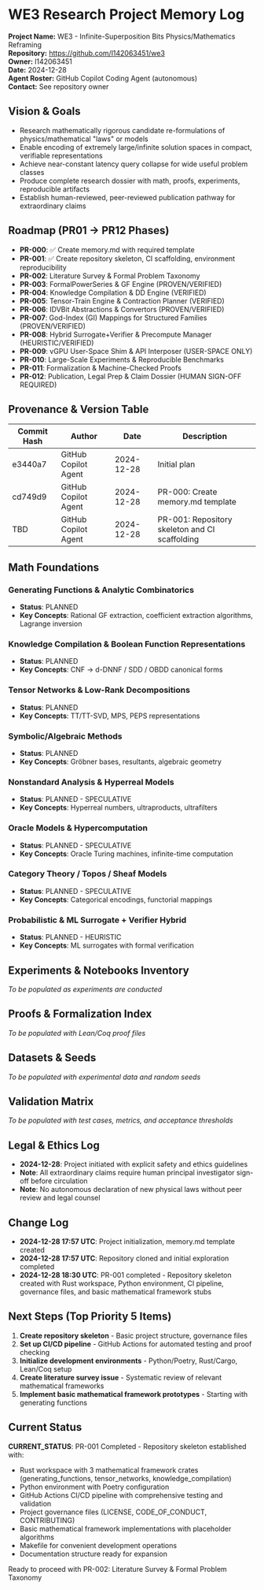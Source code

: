 # WE3 Research Project Memory Log

**Project Name:** WE3 - Infinite-Superposition Bits Physics/Mathematics Reframing  
**Repository:** https://github.com/l142063451/we3  
**Owner:** l142063451  
**Date:** 2024-12-28  
**Agent Roster:** GitHub Copilot Coding Agent (autonomous)  
**Contact:** See repository owner  

## Vision & Goals

- Research mathematically rigorous candidate re-formulations of physics/mathematical "laws" or models
- Enable encoding of extremely large/infinite solution spaces in compact, verifiable representations
- Achieve near-constant latency query collapse for wide useful problem classes
- Produce complete research dossier with math, proofs, experiments, reproducible artifacts
- Establish human-reviewed, peer-reviewed publication pathway for extraordinary claims

## Roadmap (PR01 → PR12 Phases)

- **PR-000**: ✅ Create memory.md with required template
- **PR-001**: ✅ Create repository skeleton, CI scaffolding, environment reproducibility
- **PR-002**: Literature Survey & Formal Problem Taxonomy
- **PR-003**: FormalPowerSeries & GF Engine (PROVEN/VERIFIED)
- **PR-004**: Knowledge Compilation & DD Engine (VERIFIED)
- **PR-005**: Tensor-Train Engine & Contraction Planner (VERIFIED)
- **PR-006**: IDVBit Abstractions & Convertors (PROVEN/VERIFIED)
- **PR-007**: God-Index (GI) Mappings for Structured Families (PROVEN/VERIFIED)
- **PR-008**: Hybrid Surrogate+Verifier & Precompute Manager (HEURISTIC/VERIFIED)
- **PR-009**: vGPU User-Space Shim & API Interposer (USER-SPACE ONLY)
- **PR-010**: Large-Scale Experiments & Reproducible Benchmarks
- **PR-011**: Formalization & Machine-Checked Proofs
- **PR-012**: Publication, Legal Prep & Claim Dossier (HUMAN SIGN-OFF REQUIRED)

## Provenance & Version Table

| Commit Hash | Author | Date | Description |
|-------------|--------|------|-------------|
| e3440a7 | GitHub Copilot Agent | 2024-12-28 | Initial plan |
| cd749d9 | GitHub Copilot Agent | 2024-12-28 | PR-000: Create memory.md template |
| TBD | GitHub Copilot Agent | 2024-12-28 | PR-001: Repository skeleton and CI scaffolding |

## Math Foundations

### Generating Functions & Analytic Combinatorics
- **Status**: PLANNED
- **Key Concepts**: Rational GF extraction, coefficient extraction algorithms, Lagrange inversion

### Knowledge Compilation & Boolean Function Representations
- **Status**: PLANNED
- **Key Concepts**: CNF → d-DNNF / SDD / OBDD canonical forms

### Tensor Networks & Low-Rank Decompositions
- **Status**: PLANNED
- **Key Concepts**: TT/TT-SVD, MPS, PEPS representations

### Symbolic/Algebraic Methods
- **Status**: PLANNED
- **Key Concepts**: Gröbner bases, resultants, algebraic geometry

### Nonstandard Analysis & Hyperreal Models
- **Status**: PLANNED - SPECULATIVE
- **Key Concepts**: Hyperreal numbers, ultraproducts, ultrafilters

### Oracle Models & Hypercomputation
- **Status**: PLANNED - SPECULATIVE
- **Key Concepts**: Oracle Turing machines, infinite-time computation

### Category Theory / Topos / Sheaf Models
- **Status**: PLANNED - SPECULATIVE
- **Key Concepts**: Categorical encodings, functorial mappings

### Probabilistic & ML Surrogate + Verifier Hybrid
- **Status**: PLANNED - HEURISTIC
- **Key Concepts**: ML surrogates with formal verification

## Experiments & Notebooks Inventory

*To be populated as experiments are conducted*

## Proofs & Formalization Index

*To be populated with Lean/Coq proof files*

## Datasets & Seeds

*To be populated with experimental data and random seeds*

## Validation Matrix

*To be populated with test cases, metrics, and acceptance thresholds*

## Legal & Ethics Log

- **2024-12-28**: Project initiated with explicit safety and ethics guidelines
- **Note**: All extraordinary claims require human principal investigator sign-off before circulation
- **Note**: No autonomous declaration of new physical laws without peer review and legal counsel

## Change Log

- **2024-12-28 17:57 UTC**: Project initialization, memory.md template created
- **2024-12-28 17:57 UTC**: Repository cloned and initial exploration completed
- **2024-12-28 18:30 UTC**: PR-001 completed - Repository skeleton created with Rust workspace, Python environment, CI pipeline, governance files, and basic mathematical framework stubs

## Next Steps (Top Priority 5 Items)

1. **Create repository skeleton** - Basic project structure, governance files
2. **Set up CI/CD pipeline** - GitHub Actions for automated testing and proof checking
3. **Initialize development environments** - Python/Poetry, Rust/Cargo, Lean/Coq setup
4. **Create literature survey issue** - Systematic review of relevant mathematical frameworks
5. **Implement basic mathematical framework prototypes** - Starting with generating functions

## Current Status

**CURRENT_STATUS**: PR-001 Completed - Repository skeleton established with:
- Rust workspace with 3 mathematical framework crates (generating_functions, tensor_networks, knowledge_compilation)
- Python environment with Poetry configuration
- GitHub Actions CI/CD pipeline with comprehensive testing and validation
- Project governance files (LICENSE, CODE_OF_CONDUCT, CONTRIBUTING)
- Basic mathematical framework implementations with placeholder algorithms
- Makefile for convenient development operations
- Documentation structure ready for expansion

Ready to proceed with PR-002: Literature Survey & Formal Problem Taxonomy